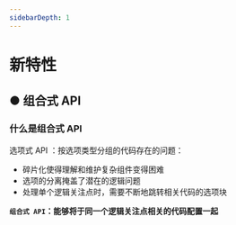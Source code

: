 ```yaml
---
sidebarDepth: 1
---
```


# 新特性

## ● 组合式 API
### 什么是组合式 API
选项式 API ：按选项类型分组的代码存在的问题：
- 碎片化使得理解和维护复杂组件变得困难
- 选项的分离掩盖了潜在的逻辑问题
- 处理单个逻辑关注点时，需要不断地跳转相关代码的选项块

**`组合式 API`：能够将于同一个逻辑关注点相关的代码配置一起**